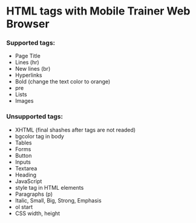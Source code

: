 # HTML tags with Mobile Trainer Web Browser

### Supported tags:
 - Page Title
 - Lines (hr)
 - New lines (br)
 - Hyperlinks
 - Bold (change the text color to orange)
 - pre
 - Lists
 - Images
 
### Unsupported tags:
 - XHTML (final shashes after tags are not readed)
 - bgcolor tag in body
 - Tables
 - Forms
 - Button
 - Inputs
 - Textarea
 - Heading
 - JavaScript
 - style tag in HTML elements
 - Paragraphs (p)
 - Italic, Small, Big, Strong, Emphasis
 - ol start
 - CSS width, height
